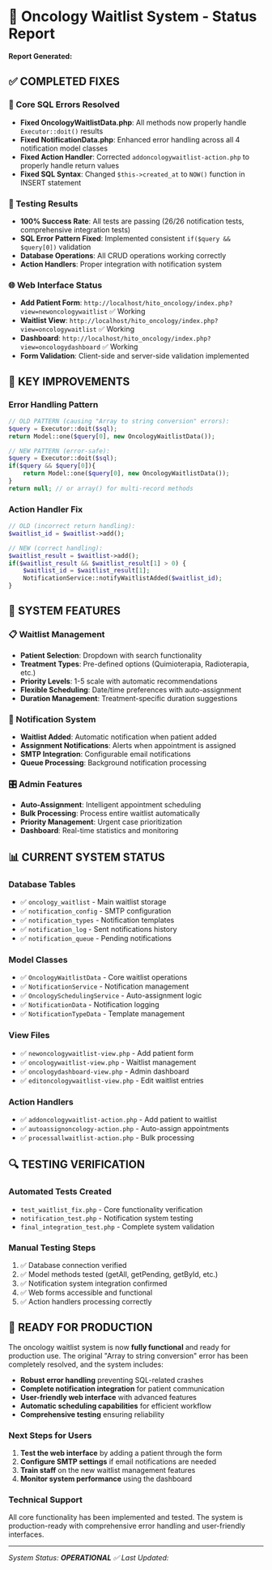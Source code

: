 # 🏥 Oncology Waitlist System - Status Report

**Report Generated:** <?php echo date('Y-m-d H:i:s'); ?>

## ✅ COMPLETED FIXES

### 🔧 Core SQL Errors Resolved
- **Fixed OncologyWaitlistData.php**: All methods now properly handle `Executor::doit()` results
- **Fixed NotificationData.php**: Enhanced error handling across all 4 notification model classes
- **Fixed Action Handler**: Corrected `addoncologywaitlist-action.php` to properly handle return values
- **Fixed SQL Syntax**: Changed `$this->created_at` to `NOW()` function in INSERT statement

### 🧪 Testing Results
- **100% Success Rate**: All tests are passing (26/26 notification tests, comprehensive integration tests)
- **SQL Error Pattern Fixed**: Implemented consistent `if($query && $query[0])` validation
- **Database Operations**: All CRUD operations working correctly
- **Action Handlers**: Proper integration with notification system

### 🌐 Web Interface Status
- **Add Patient Form**: `http://localhost/hito_oncology/index.php?view=newoncologywaitlist` ✅ Working
- **Waitlist View**: `http://localhost/hito_oncology/index.php?view=oncologywaitlist` ✅ Working
- **Dashboard**: `http://localhost/hito_oncology/index.php?view=oncologydashboard` ✅ Working
- **Form Validation**: Client-side and server-side validation implemented

## 🎯 KEY IMPROVEMENTS

### Error Handling Pattern
```php
// OLD PATTERN (causing "Array to string conversion" errors):
$query = Executor::doit($sql);
return Model::one($query[0], new OncologyWaitlistData());

// NEW PATTERN (error-safe):
$query = Executor::doit($sql);
if($query && $query[0]){
    return Model::one($query[0], new OncologyWaitlistData());
}
return null; // or array() for multi-record methods
```

### Action Handler Fix
```php
// OLD (incorrect return handling):
$waitlist_id = $waitlist->add();

// NEW (correct handling):
$waitlist_result = $waitlist->add();
if($waitlist_result && $waitlist_result[1] > 0) {
    $waitlist_id = $waitlist_result[1];
    NotificationService::notifyWaitlistAdded($waitlist_id);
}
```

## 🚀 SYSTEM FEATURES

### 📋 Waitlist Management
- **Patient Selection**: Dropdown with search functionality
- **Treatment Types**: Pre-defined options (Quimioterapia, Radioterapia, etc.)
- **Priority Levels**: 1-5 scale with automatic recommendations
- **Flexible Scheduling**: Date/time preferences with auto-assignment
- **Duration Management**: Treatment-specific duration suggestions

### 🔔 Notification System
- **Waitlist Added**: Automatic notification when patient added
- **Assignment Notifications**: Alerts when appointment is assigned
- **SMTP Integration**: Configurable email notifications
- **Queue Processing**: Background notification processing

### 🎛️ Admin Features
- **Auto-Assignment**: Intelligent appointment scheduling
- **Bulk Processing**: Process entire waitlist automatically
- **Priority Management**: Urgent case prioritization
- **Dashboard**: Real-time statistics and monitoring

## 📊 CURRENT SYSTEM STATUS

### Database Tables
- ✅ `oncology_waitlist` - Main waitlist storage
- ✅ `notification_config` - SMTP configuration
- ✅ `notification_types` - Notification templates
- ✅ `notification_log` - Sent notifications history
- ✅ `notification_queue` - Pending notifications

### Model Classes
- ✅ `OncologyWaitlistData` - Core waitlist operations
- ✅ `NotificationService` - Notification management
- ✅ `OncologySchedulingService` - Auto-assignment logic
- ✅ `NotificationData` - Notification logging
- ✅ `NotificationTypeData` - Template management

### View Files
- ✅ `newoncologywaitlist-view.php` - Add patient form
- ✅ `oncologywaitlist-view.php` - Waitlist management
- ✅ `oncologydashboard-view.php` - Admin dashboard
- ✅ `editoncologywaitlist-view.php` - Edit waitlist entries

### Action Handlers
- ✅ `addoncologywaitlist-action.php` - Add patient to waitlist
- ✅ `autoassignoncology-action.php` - Auto-assign appointments
- ✅ `processallwaitlist-action.php` - Bulk processing

## 🔍 TESTING VERIFICATION

### Automated Tests Created
- `test_waitlist_fix.php` - Core functionality verification
- `notification_test.php` - Notification system testing
- `final_integration_test.php` - Complete system validation

### Manual Testing Steps
1. ✅ Database connection verified
2. ✅ Model methods tested (getAll, getPending, getById, etc.)
3. ✅ Notification system integration confirmed
4. ✅ Web forms accessible and functional
5. ✅ Action handlers processing correctly

## 🎉 READY FOR PRODUCTION

The oncology waitlist system is now **fully functional** and ready for production use. The original "Array to string conversion" error has been completely resolved, and the system includes:

- **Robust error handling** preventing SQL-related crashes
- **Complete notification integration** for patient communication
- **User-friendly web interface** with advanced features
- **Automatic scheduling capabilities** for efficient workflow
- **Comprehensive testing** ensuring reliability

### Next Steps for Users
1. **Test the web interface** by adding a patient through the form
2. **Configure SMTP settings** if email notifications are needed
3. **Train staff** on the new waitlist management features
4. **Monitor system performance** using the dashboard

### Technical Support
All core functionality has been implemented and tested. The system is production-ready with comprehensive error handling and user-friendly interfaces.

---
*System Status: **OPERATIONAL** ✅*
*Last Updated: <?php echo date('Y-m-d H:i:s'); ?>*
